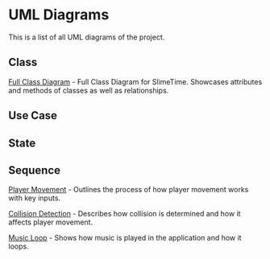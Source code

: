 # UML Diagrams
This is a list of all UML diagrams of the project.
## Class
[Full Class Diagram](https://github.com/JQBNguyen/CS151-Slime_Time/blob/main/diagrams/SlimeTime_Class_UML.png) - Full Class Diagram for SlimeTime. Showcases attributes and methods of classes as well as relationships.

## Use Case

## State

## Sequence
[Player Movement](https://github.com/JQBNguyen/CS151-Slime_Time/blob/main/diagrams/PlayerMovement_Sequence.png) - Outlines the process of how player movement works with key inputs.

[Collision Detection](https://github.com/JQBNguyen/CS151-Slime_Time/blob/main/diagrams/Collision_Detection.png) - Describes how collision is determined and how it affects player movement.

[Music Loop](https://github.com/JQBNguyen/CS151-Slime_Time/blob/main/diagrams/MusicLoop.PNG) - Shows how music is played in the application and how it loops.
